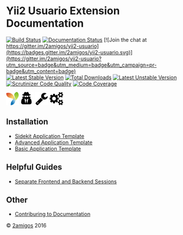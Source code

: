 Yii2 Usuario Extension Documentation
====================================

[![Build Status](https://travis-ci.org/2amigos/yii2-usuario.svg?branch=master)](https://travis-ci.org/2amigos/yii2-usuario)
[![Documentation Status](https://readthedocs.org/projects/yii2-usuario/badge/?version=latest)](http://yii2-usuario.readthedocs.io/en/latest/?badge=latest)
[![Join the chat at https://gitter.im/2amigos/yii2-usuario](https://badges.gitter.im/2amigos/yii2-usuario.svg)](https://gitter.im/2amigos/yii2-usuario?utm_source=badge&utm_medium=badge&utm_campaign=pr-badge&utm_content=badge)  
[![Latest Stable Version](https://poser.pugx.org/2amigos/yii2-usuario/version)](https://packagist.org/packages/2amigos/yii2-usuario)
[![Total Downloads](https://poser.pugx.org/2amigos/yii2-usuario/downloads)](https://packagist.org/packages/2amigos/yii2-usuario)
[![Latest Unstable Version](https://poser.pugx.org/2amigos/yii2-usuario/v/unstable)](//packagist.org/packages/2amigos/yii2-usuario)  
[![Scrutinizer Code Quality](https://scrutinizer-ci.com/g/2amigos/yii2-usuario/badges/quality-score.png?b=master)](https://scrutinizer-ci.com/g/2amigos/yii2-usuario/?branch=master)
[![Code Coverage](https://scrutinizer-ci.com/g/2amigos/yii2-usuario/badges/coverage.png?b=master)](https://scrutinizer-ci.com/g/2amigos/yii2-usuario/?branch=master)

![Yii Framework](media/yii-logo.png "Yii Framework")
![User Secret](media/user-secret.png "User Secret")
![Wrench](media/wrench.png "Wrench")
![Cogs](media/cogs.png "Cogs")

Installation
------------

- [Sidekit Application Template](installation/sidekit-application-template.md)
- [Advanced Application Template](installation/advanced-application-template.md)
- [Basic Application Template](installation/basic-application-template.md)

Helpful Guides
--------------

- [Separate Frontend and Backend Sessions](helpful-guides/separate-frontend-and-backend-sessions.md)

Other
-----

- [Contriburing to Documentation](other/contriburing-to-documentation.md)

© [2amigos](http://www.2amigos.us/) 2016
